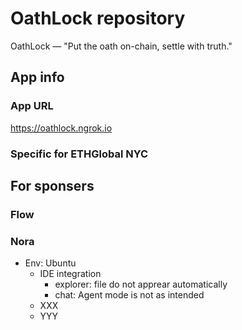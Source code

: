 
# OathLock repository

OathLock — "Put the oath on-chain, settle with truth."

## App info

### App URL

https://oathlock.ngrok.io

### Specific for ETHGlobal NYC

## For sponsers

### Flow



### Nora

- Env: Ubuntu
    - IDE integration
        - explorer: file do not apprear automatically
        - chat: Agent mode is not as intended
    - XXX
    - YYY